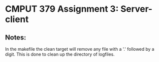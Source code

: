 # CMPUT 379 Assignment 3: Server-client

## Notes:

In the makefile the clean target will remove any file with a '.' followed by a 
digit. This is done to clean up the directory of logfiles.
